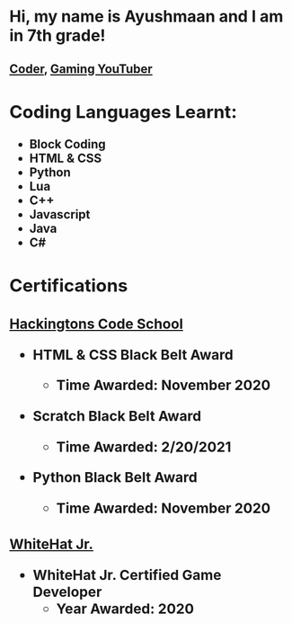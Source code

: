 <h1>Hi, my name is Ayushmaan and I am in 7th grade!</h1>
<h2><a href="https://github.com/Ayushmaan-PCG">Coder</a>, <b><a href="https://youtube.com/c/procodergaming">Gaming YouTuber</a>

<h2>Coding Languages Learnt:</h2>

- <b>Block Coding</b>
- <b>HTML & CSS</b>
- <b>Python</b>
- <b>Lua</b>
- <b>C++</b>
- <b>Javascript</b>
- <b>Java</b>
- <b>C#</b>

<h2>Certifications</h2>
<h3/><a href="https://hackingtons.com">Hackingtons Code School</a>

- <b>HTML & CSS Black Belt Award</b>
 	- Time Awarded: November 2020

- <b>Scratch Black Belt Award</b>
	- Time Awarded: 2/20/2021
  
- <b>Python Black Belt Award</b>
	- Time Awarded: November 2020


<h3/><a href="https://www.byjusfutureschool.com/">WhiteHat Jr.</a>

- <b>WhiteHat Jr. Certified Game Developer</b>
	- Year Awarded: 2020
